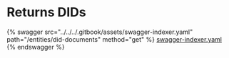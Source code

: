 # Returns DIDs

{% swagger src="../../../.gitbook/assets/swagger-indexer.yaml" path="/entities/did-documents" method="get" %}
[swagger-indexer.yaml](../../../.gitbook/assets/swagger-indexer.yaml)
{% endswagger %}
